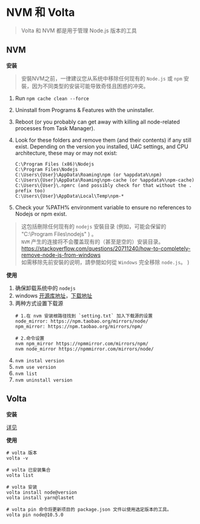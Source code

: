 # NVM 和 Volta

> Volta 和 NVM 都是用于管理 Node.js 版本的工具

## NVM

**安装**  
  
> 安裝NVM之前，一律建议您从系统中移除任何现有的 `Node.js` 或 `npm` 安裝，因为不同类型的安装可能导致奇怪且困惑的冲突。  
  
1. Run `npm cache clean --force`  
2. Uninstall from Programs & Features with the uninstaller.  
3. Reboot (or you probably can get away with killing all node-related processes from Task Manager).  
4. Look for these folders and remove them (and their contents) if any still exist. Depending on the version you installed, UAC settings, and CPU architecture, these may or may not exist:  

    ```text  
    C:\Program Files (x86)\Nodejs  
    C:\Program Files\Nodejs  
    C:\Users\{User}\AppData\Roaming\npm (or %appdata%\npm)  
    C:\Users\{User}\AppData\Roaming\npm-cache (or %appdata%\npm-cache)  
    C:\Users\{User}\.npmrc (and possibly check for that without the . prefix too)  
    C:\Users\{User}\AppData\Local\Temp\npm-*  
    ```  
5. Check your %PATH% environment variable to ensure no references to Nodejs or npm exist.  
  
> 这包括刪除任何现有的 `nodejs` 安裝目录 (例如，可能会保留的 "C:\Program Files\nodejs" ) 。  
> `NVM` 产生的连接将不会覆盖现有的（甚至是空的）安装目录。 https://stackoverflow.com/questions/20711240/how-to-completely-remove-node-js-from-windows  
> 如需移除先前安裝的说明，請參閱如何從 `Windows` 完全移除 `node.js`。 )
  
**使用**
  
1. 确保卸载系统中的 `nodejs`  
2. windows [开源库地址](https://github.com/coreybutler/nvm-windows#installation--upgrades)，[下载地址](https://github.com/coreybutler/nvm-windows/releases)  
3. 两种方式设置下载源
    ```shell  
    # 1.在 nvm 安装根路径找到 `setting.txt` 加入下载源的设置
    node_mirror: https://npm.taobao.org/mirrors/node/  
    npm_mirror: https://npm.taobao.org/mirrors/npm/  
   
    # 2.命令设置
    nvm npm_mirror https://npmmirror.com/mirrors/npm/
    nvm node_mirror https://npmmirror.com/mirrors/node/
    ```
4. `nvm instal version`  
5. `nvm use version`  
6. `nvm list`  
7. `nvm uninstall version`


## Volta

**安装**

[详见](https://volta.sh/)

**使用**

```shell
# volta 版本
volta -v 

# volta 已安装集合
volta list

# volta 安装
volta install node@version
volta install yarn@lastet

# volta pin 命令将更新项目的 package.json 文件以使用选定版本的工具。
volta pin node@10.5.0


```
